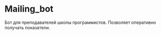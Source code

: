 # Mailing_bot

Бот для преподавателей школы программистов. 
Позволяет оперативно получать показатели.
